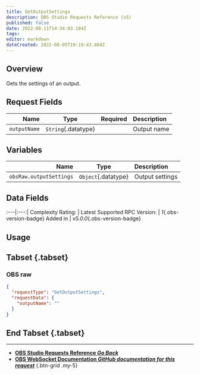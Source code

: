 ```yaml
---
title: GetOutputSettings
description: OBS Studio Requests Reference (v5)
published: false
date: 2022-08-11T14:34:03.184Z
tags: 
editor: markdown
dateCreated: 2022-08-05T19:19:43.864Z
---
```


## Overview
Gets the settings of an output.

## Request Fields
Name | Type | Required| Description |
----:|:----:|:-------:|:------------|
`outputName` | `String`{.datatype} | <i class="mdi mdi-check-bold"></i> | Output name

## Variables
Name | Type | Description | 
----:|:---------:|:------------|
`obsRaw.outputSettings` | `Object`{.datatype} | Output settings

## Data Fields
:---|:---:|
Complexity Rating: | <span class="stars stars--4"></span>
Latest Supported RPC Version: | *1*{.obs-version-badge}
Added in | *v5.0.0*{.obs-version-badge}

## Usage
## Tabset {.tabset}
### OBS raw
```json
{
  "requestType": "GetOutputSettings",
  "requestData": {
    "outputName": ""
  }
}
```
## End Tabset {.tabset}

---

- [<i class="mdi mdi-chevron-left"></i>**OBS Studio Requests Reference *Go Back***](/en/Broadcasters/OBS/Requests)
- [<i class="mdi mdi-github"></i> **OBS WebSocket Documentation *GitHub documentation for this request***](https://github.com/obsproject/obs-websocket/blob/master/docs/generated/protocol.md#getoutputsettings)
{.btn-grid .my-5}